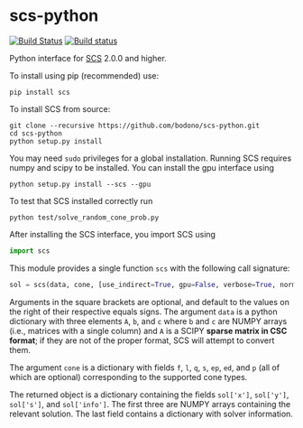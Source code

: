 scs-python
===

[![Build Status](https://travis-ci.org/bodono/scs-python.svg?branch=master)](https://travis-ci.org/bodono/scs-python)
[![Build status](https://ci.appveyor.com/api/projects/status/github/bodono/scs-python/branch/master?svg=true)](https://ci.appveyor.com/project/bodono/scs-python/branch/master)


Python interface for [SCS](https://github.com/cvxgrp/scs) 2.0.0 and higher.


To install using pip (recommended) use:
```shell
pip install scs
```
To install SCS from source:
```shell
git clone --recursive https://github.com/bodono/scs-python.git
cd scs-python
python setup.py install
```
You may need `sudo` privileges for a global installation. Running SCS requires
numpy and scipy to be installed. You can install the gpu interface using
```shell
python setup.py install --scs --gpu
```
To test that SCS installed correctly run
```shell
python test/solve_random_cone_prob.py
```

After installing the SCS interface, you import SCS using
```python
import scs
```
This module provides a single function `scs` with the following call signature:
```python
sol = scs(data, cone, [use_indirect=True, gpu=False, verbose=True, normalize=True, max_iters=2500, scale=5, eps=1e-3, cg_rate=2, alpha=1.8, rho_x=1e-3, acceleration_lookback=20])
```
Arguments in the square brackets are optional, and default to the values on the
right of their respective equals signs.  The argument `data` is a python
dictionary with three elements `A`, `b`, and `c` where `b` and `c` are NUMPY
arrays (i.e., matrices with a single column) and `A` is a SCIPY **sparse matrix
in CSC format**; if they are not of the proper format, SCS will attempt to
convert them.

The argument `cone` is a dictionary with fields `f`, `l`, `q`, `s`, `ep`, `ed`,
and `p` (all of which are optional) corresponding to the supported cone types.

The returned object is a dictionary containing the fields `sol['x']`,
`sol['y']`, `sol['s']`, and `sol['info']`.  The first three are NUMPY arrays
containing the relevant solution. The last field contains a dictionary with
solver information.

